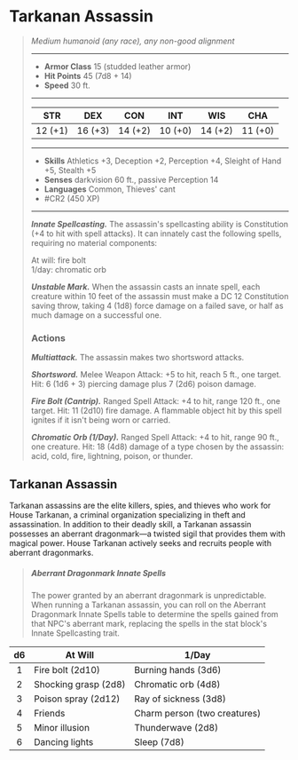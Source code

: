 # Tarkanan Assassin
>*Medium humanoid (any race), any non-good alignment*
>___
>- **Armor Class** 15 (studded leather armor)
>- **Hit Points** 45 (7d8 + 14)
>- **Speed** 30 ft.
>___
>|STR|DEX|CON|INT|WIS|CHA|
>|:---:|:---:|:---:|:---:|:---:|:---:|
>|12 (+1)|16 (+3)|14 (+2)|10 (+0)|14 (+2)|11 (+0)|
>___
>- **Skills** Athletics +3, Deception +2, Perception +4, Sleight of Hand +5, Stealth +5
>- **Senses** darkvision 60 ft., passive Perception 14
>- **Languages** Common, Thieves' cant
>- #CR2 (450 XP)
>___
>***Innate Spellcasting.*** The assassin's spellcasting ability is Constitution (+4 to hit with spell attacks). It can innately cast the following spells, requiring no material components:  
>
>At will: fire bolt  
>1/day: chromatic orb  
>
>
>***Unstable Mark.*** When the assassin casts an innate spell, each creature within 10 feet of the assassin must make a DC 12 Constitution saving throw, taking 4 (1d8) force damage on a failed save, or half as much damage on a successful one.  
>
>### Actions
>***Multiattack.*** The assassin makes two shortsword attacks.  
>
>***Shortsword.*** Melee Weapon Attack: +5 to hit, reach 5 ft., one target. Hit: 6 (1d6 + 3) piercing damage plus 7 (2d6) poison damage.  
>
>***Fire Bolt (Cantrip).*** Ranged Spell Attack: +4 to hit, range 120 ft., one target. Hit: 11 (2d10) fire damage. A flammable object hit by this spell ignites if it isn't being worn or carried.  
>
>***Chromatic Orb (1/Day).*** Ranged Spell Attack: +4 to hit, range 90 ft., one creature. Hit: 18 (4d8) damage of a type chosen by the assassin: acid, cold, fire, lightning, poison, or thunder.

## Tarkanan Assassin

Tarkanan assassins are the elite killers, spies, and thieves who work for House Tarkanan, a criminal organization specializing in theft and assassination. In addition to their deadly skill, a Tarkanan assassin possesses an aberrant dragonmark—a twisted sigil that provides them with magical power. House Tarkanan actively seeks and recruits people with aberrant dragonmarks.

> ##### Aberrant Dragonmark Innate Spells
>The power granted by an aberrant dragonmark is unpredictable. When running a Tarkanan assassin, you can roll on the Aberrant Dragonmark Innate Spells table to determine the spells gained from that NPC's aberrant mark, replacing the spells in the stat block's Innate Spellcasting trait.
>

| d6 | At Will | 1/Day |
|:---:|---|---|
| 1 | Fire bolt (2d10) | Burning hands (3d6) |
| 2 | Shocking grasp (2d8) | Chromatic orb (4d8) |
| 3 | Poison spray (2d12) | Ray of sickness (3d8) |
| 4 | Friends | Charm person (two creatures) |
| 5 | Minor illusion | Thunderwave (2d8) |
| 6 | Dancing lights | Sleep (7d8) |